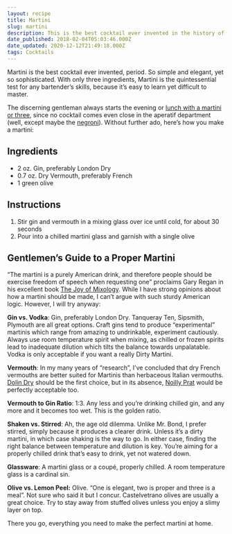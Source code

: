 ```yaml
---
layout: recipe
title: Martini
slug: martini
description: This is the best cocktail ever invented in the history of cocktails, ever.
date_published: 2018-02-04T05:03:46.000Z
date_updated: 2020-12-12T21:49:18.000Z
tags: Cocktails
---
```


Martini is the best cocktail ever invented, period. So simple and elegant, yet so sophisticated. With only three ingredients, Martini is the quintessential test for any bartender’s skills, because it’s easy to learn yet difficult to master.

The discerning gentleman always starts the evening or [lunch with a martini or three](https://en.wikipedia.org/wiki/Three-martini_lunch), since no cocktail comes even close in the aperatif department (well, except maybe the [negroni](__GHOST_URL__/negroni/)). Without further ado, here’s how you make a martini:

## Ingredients

- 2 oz. Gin, preferably London Dry
- 0.7 oz. Dry Vermouth, preferably French
- 1 green olive

## Instructions

1. Stir gin and vermouth in a mixing glass over ice until cold, for about 30 seconds
2. Pour into a chilled martini glass and garnish with a single olive

## Gentlemen’s Guide to a Proper Martini

“The martini is a purely American drink, and therefore people should be exercise freedom of speech when requesting one” proclaims Gary Regan in his excellent book [The Joy of Mixology](https://www.goodreads.com/book/show/454346.The_Joy_of_Mixology). While I have strong opinions about how a martini should be made, I can’t argue with such sturdy American logic. However, I will try anyway:

**Gin vs. Vodka**: Gin, preferably London Dry. Tanqueray Ten, Sipsmith, Plymouth are all great options. Craft gins tend to produce “experimental” martinis which range from amazing to undrinkable, experiment cautiously. Always use room temperature spirit when mixing, as chilled or frozen spirits lead to inadequate dilution which tilts the balance towards unpalatable. Vodka is only acceptable if you want a really Dirty Martini.

**Vermouth**: In my many years of “research”, I’ve concluded that dry French vermouths are better suited for Martinis than herbaceous Italian vermouths. [Dolin Dry](https://www.dolin.fr/en/products/vermouth-dry/) should be the first choice, but in its absence, [Noilly Prat](https://www.noillyprat.com/) would be perfectly acceptable too.

**Vermouth to Gin Ratio**: 1:3. Any less and you’re drinking chilled gin, and any more and it becomes too wet. This is the golden ratio.

**Shaken vs. Stirred**: Ah, the age old dilemma. Unlike Mr. Bond, I prefer stirred, simply because it produces a clearer drink. Unless it’s a dirty martini, in which case shaking is the way to go. In either case, finding the right balance between temperature and dilution is key. You’re aiming for a properly chilled drink that’s easy to drink, yet not watered down.

**Glassware**: A martini glass or a coupé, properly chilled. A room temperature glass is a cardinal sin.

**Olive vs. Lemon Peel:** Olive. “One is elegant, two is proper and three is a meal”. Not sure who said it but I concur. Castelvetrano olives are usually a great choice. Try to stay away from stuffed olives unless you enjoy a slimy layer on top.

There you go, everything you need to make the perfect martini at home.
